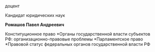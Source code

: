 доцент

Кандидат юридических наук

**Ромашов Павел Андреевич**

Конституционное право
	*Органы государственной власти субъектов РФ: организационно-правовые проблемы
	*Парламентское право
	*Правовой статус федеральных органов государственной власти РФ